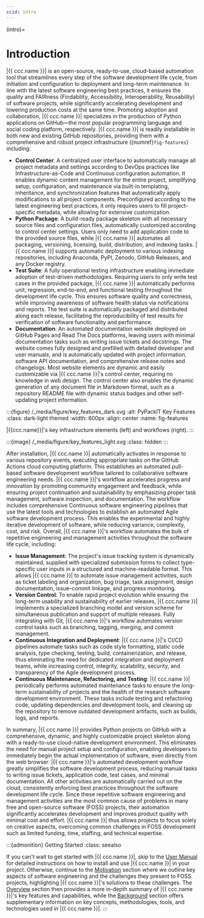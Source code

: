 ```yaml
---
ccid: intro
---
```


(intro)=
# Introduction

|{{ ccc.name }}| is an open-source, ready-to-use, cloud-based automation tool
that streamlines every step of the software development life cycle,
from initiation and configuration to deployment and long-term maintenance.
In line with the latest software engineering best practices,
it ensures the quality and FAIRness (Findability, Accessibility, Interoperability, Reusability)
of software projects,
while significantly accelerating development
and lowering production costs at the same time.
Promoting adoption and collaboration,
|{{ ccc.name }}| specializes in the production of Python applications on GitHub—the
most popular programming language and social coding platform, respectively.
|{{ ccc.name }}| is readily installable in both new and existing GitHub repositories,
providing them with a comprehensive and robust project infrastructure ({numref}`fig-features`) including:

- **Control Center**: A centralized user interface to automatically manage 
  all project metadata and settings according to DevOps practices 
  like Infrastructure-as-Code and Continuous configuration automation. 
  It enables dynamic content management for the entire project, 
  simplifying setup, configuration, and maintenance via built-in templating, 
  inheritance, and synchronization features that automatically apply modifications to all project components. 
  Preconfigured according to the latest engineering best practices, 
  it only requires users to fill project-specific metadata,
  while allowing for extensive customization.
- **Python Package**: A build-ready package skeleton
  with all necessary source files and configuration files, 
  automatically customized according to control center settings. 
  Users only need to add application code to the provided source files, 
  while |{{ ccc.name }}| automates all packaging, versioning, licensing,
  build, distribution, and indexing tasks.
  |{{ ccc.name }}| supports automatic deployment to various indexing repositories, 
  including Anaconda, PyPI, Zenodo, GitHub Releases, and any Docker registry.
- **Test Suite**: A fully operational testing infrastructure 
  enabling immediate adoption of test-driven methodologies. 
  Requiring users to only write test cases in the provided package, 
  |{{ ccc.name }}| automatically performs unit, regression, end-to-end, 
  and functional testing throughout the development life cycle. 
  This ensures software quality and correctness, 
  while improving awareness of software health status via notifications and reports. 
  The test suite is automatically packaged and distributed along each release, 
  facilitating the reproducibility of test results 
  for verification of software functionality and performance.
- **Documentation**: An automated documentation website
  deployed on GitHub Pages and Read The Docs platforms, 
  leaving users with minimal documentation tasks such as writing issue tickets and docstrings. 
  The website comes fully designed and prefilled with detailed developer and user manuals, 
  and is automatically updated with project information, software API documentation, 
  and comprehensive release notes and changelogs. 
  Most website elements are dynamic and easily customizable via |{{ ccc.name }}|'s control center, 
  requiring no knowledge in web design. 
  The control center also enables the dynamic generation of any document file in Markdown format, 
  such as a repository README file with dynamic status badges
  and other self-updating project information.


:::{figure} /_media/figure/key_features_dark.svg
:alt: PyPackIT Key Features
:class: dark-light themed
:width: 600px
:align: center
:name: fig-features

|{{ccc.name}}|'s key infrastructure elements (left) and workflows (right).
:::

:::{image} /_media/figure/key_features_light.svg
:class: hidden
:::


After installation, |{{ ccc.name }}| automatically activates in response to various repository events, 
executing appropriate tasks on the GitHub Actions cloud computing platform. 
This establishes an automated pull-based software development workflow 
tailored to collaborative software engineering needs. 
|{{ ccc.name }}|'s workflow accelerates progress and innovation 
by promoting community engagement and feedback, 
while ensuring project continuation and sustainability 
by emphasizing proper task management, software inspection, and documentation. 
The workflow includes comprehensive Continuous software engineering pipelines 
that use the latest tools and technologies to establish an automated Agile software development process. 
This enables the experimental and highly iterative development of software, 
while reducing variance, complexity, cost, and risk.
Overall, |{{ ccc.name }}|'s workflow automates the bulk of 
repetitive engineering and management activities throughout the software life cycle, including:

- **Issue Management**: The project's issue tracking system is dynamically maintained, 
  supplied with specialized submission forms to collect type-specific user inputs 
  in a structured and machine-readable format. 
  This allows |{{ ccc.name }}| to automate issue management activities, 
  such as ticket labeling and organization, bug triage, task assignment, 
  design documentation, issue–commit linkage, and progress monitoring.
- **Version Control**: To enable rapid project evolution 
  while ensuring the long-term usability and sustainability of earlier releases, 
  |{{ ccc.name }}| implements a specialized branching model and version scheme 
  for simultaneous publication and support of multiple releases. 
  Fully integrating with Git, |{{ ccc.name }}|'s workflow automates version control tasks 
  such as branching, tagging, merging, and commit management.
- **Continuous Integration and Deployment**: |{{ ccc.name }}|'s CI/CD pipelines automate tasks 
  such as code style formatting, static code analysis, type checking, testing, build, 
  containerization, and release, thus eliminating the need for dedicated integration and deployment teams, 
  while increasing control, integrity, scalability, security,
  and transparency of the Agile development process.
- **Continuous Maintenance, Refactoring, and Testing**: |{{ ccc.name }}| periodically performs 
  automated maintenance tasks to ensure the long-term sustainability of projects 
  and the health of the research software development environment. 
  These tasks include testing and refactoring code, 
  updating dependencies and development tools, 
  and cleaning up the repository to remove outdated development artifacts, 
  such as builds, logs, and reports.


In summary, |{{ ccc.name }}| provides Python projects on GitHub 
with a comprehensive, dynamic, and highly customizable project skeleton 
along with a ready-to-use cloud-native development environment. 
This eliminates the need for manual project setup and configuration, 
enabling developers to immediately begin the actual implementation of software, 
even directly from the web browser. 
|{{ ccc.name }}|'s automated development workflow
greatly simplifies the software development process, 
reducing manual tasks to writing issue tickets, 
application code, test cases, and minimal documentation. 
All other activities are automatically carried out on the cloud, 
consistently enforcing best practices throughout the software development life cycle. 
Since these repetitive software engineering and management activities 
are the most common cause of problems in many free and open-source software (FOSS) projects, 
their automation significantly accelerates development
and improves product quality with minimal cost and effort. 
|{{ ccc.name }}| thus allows projects to focus solely on creative aspects,
overcoming common challenges in FOSS development
such as limited funding, time, staffing, and technical expertise.


:::{admonition} Getting Started
:class: seealso

If you can't wait to get started with |{{ ccc.name }}|,
skip to the [User Manual](#manual) for detailed instructions
on how to install and use |{{ ccc.name }}| in your project.
Otherwise, continue to the [Motivation](#overview) section
where we outline key aspects of software engineering and
the challenges they present to FOSS projects,
highlighting |{{ ccc.name }}|'s solutions to these challenges.
The [Overview](#overview) section then provides
a more in-depth summary of |{{ ccc.name }}|'s 
key features and capabilities,
while the [Background](#bg) section offers
supplementary information on key concepts, methodologies, 
tools, and technologies used in |{{ ccc.name }}|.
:::

